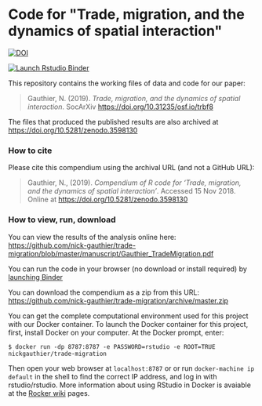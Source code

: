 # Code for "Trade, migration, and the dynamics of spatial interaction"

[![DOI](https://zenodo.org/badge/231979414.svg)](https://zenodo.org/badge/latestdoi/231979414)


[![Launch Rstudio Binder](http://mybinder.org/badge_logo.svg)](https://mybinder.org/v2/gh/nick-gauthier/trade-migration/master?urlpath=rstudio)

This repository contains the working files of data and code for our paper:

> Gauthier, N. (2019). *Trade, migration, and the dynamics of spatial interaction*. SocArXiv
> <https://doi.org/10.31235/osf.io/trbf8>

The files that produced the published results are also archived at <https://doi.org/10.5281/zenodo.3598130>

### How to cite

Please cite this compendium using the archival URL (and not a GitHub URL):

> Gauthier, N., (2019). *Compendium of R code for ‘Trade, migration, and the dynamics of spatial interaction’*.
> Accessed 15 Nov 2018. Online at <https://doi.org/10.5281/zenodo.3598130>

### How to view, run, download

You can view the results of the analysis online here: <https://github.com/nick-gauthier/trade-migration/blob/master/manuscript/Gauthier_TradeMigration.pdf>

You can run the code in your browser (no download or install required) by [launching Binder](http://beta.mybinder.org/v2/gh/nick-gauthier/trade-migration/master?urlpath=rstudio)

You can download the compendium as a zip from this URL:
<https://github.com/nick-gauthier/trade-migration/archive/master.zip>

You can get the complete computational environment used for this project with our Docker container. To launch the Docker container for this project, first, install Docker on your computer. At the Docker prompt, enter:

```
$ docker run -dp 8787:8787 -e PASSWORD=rstudio -e ROOT=TRUE nickgauthier/trade-migration
```

Then open your web browser at `localhost:8787` or or run `docker-machine ip default` in the shell to find the correct IP address, and log in with rstudio/rstudio. More information about using RStudio in Docker is avaiable at the [Rocker wiki](https://github.com/rocker-org/rocker/wiki/Using-the-RStudio-image) pages.

